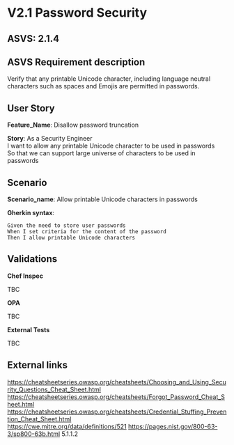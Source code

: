 # V2.1 Password Security

## ASVS: 2.1.4

## ASVS Requirement description

Verify that any printable Unicode character, including language
neutral characters such as spaces and Emojis are permitted in
passwords.

## User Story

**Feature_Name**: Disallow password truncation

**Story**:
As a Security Engineer\
I want to allow any printable Unicode character to be used in passwords\
So that we can support large universe of characters to be used in passwords

## Scenario

**Scenario_name**: Allow printable Unicode characters in passwords

**Gherkin syntax**:

```gherkin
Given the need to store user passwords
When I set criteria for the content of the password
Then I allow printable Unicode characters
```

## Validations

**Chef Inspec**

TBC

**OPA**

TBC

**External Tests**

TBC

## External links
<https://cheatsheetseries.owasp.org/cheatsheets/Choosing_and_Using_Security_Questions_Cheat_Sheet.html> \
<https://cheatsheetseries.owasp.org/cheatsheets/Forgot_Password_Cheat_Sheet.html> \
<https://cheatsheetseries.owasp.org/cheatsheets/Credential_Stuffing_Prevention_Cheat_Sheet.html> \
<https://cwe.mitre.org/data/definitions/521>
<https://pages.nist.gov/800-63-3/sp800-63b.html> 5.1.1.2
